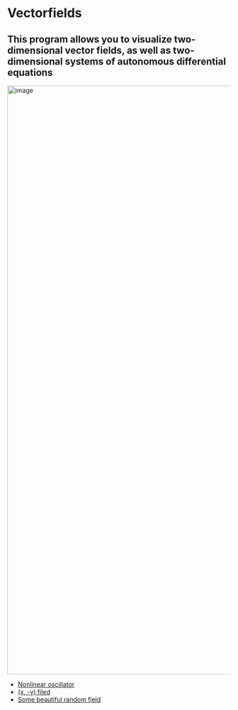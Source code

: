 # Vectorfields
## This program allows you to visualize two-dimensional vector fields, as well as two-dimensional systems of autonomous differential equations

<img width="1328" alt="image" src="https://user-images.githubusercontent.com/32310771/176810159-7388f73b-9f58-47d4-a2b8-ece04684ccd3.png">


* [Nonlinear oscillator](https://dimaamega.github.io/vectorfields/?x_str=y&y_str=-L*y-sin(x)&xspeed=3&count=2000&M_Time_Alive_particle=3.95&M_n_lines=24&L=1&skip_welcome&add_scale=100)
* [(x, -y) filed](https://dimaamega.github.io/vectorfields/?x_str=x&y_str=-y&xspeed=3&count=2000&M_Time_Alive_particle=3.95&M_n_lines=24&L=1&skip_welcome)
* [Some beautiful random field](https://dimaamega.github.io/vectorfields/?x_str=y*sin(x)&y_str=-L*y-sin(x*y)&xspeed=3&count=2000&M_Time_Alive_particle=3.95&M_n_lines=24&L=0.19&&skip_welcome)
